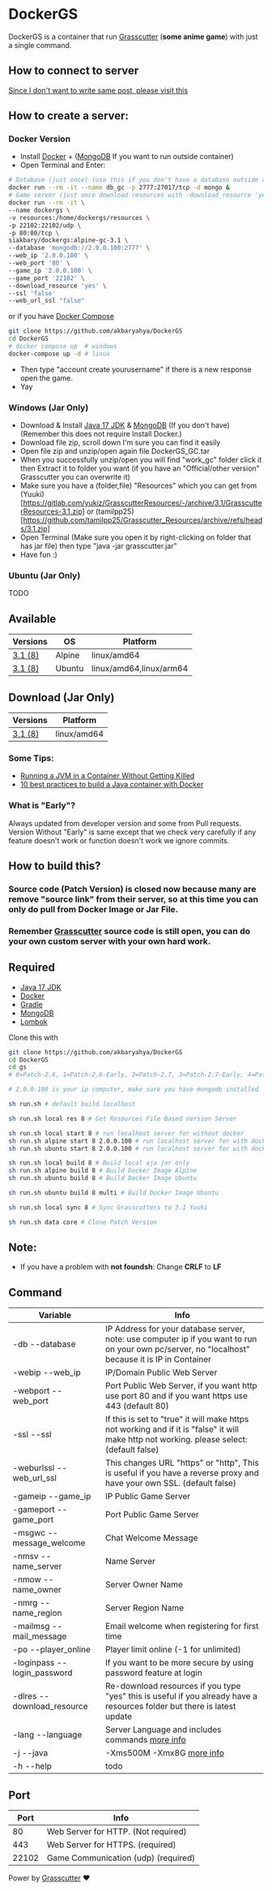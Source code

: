 # DockerGS
DockerGS is a container that run [Grasscutter](https://github.com/Grasscutters/Grasscutter) (**some anime game**) with just a single command.<br>
## How to connect to server
[Since I don't want to write same post, please visit this](https://www.yuuki.me/2022/09/how-to-connect-genshin-impact-private.html)
## How to create a server:
### Docker Version
- Install [Docker](https://docs.docker.com/engine/install/) + ([MongoDB](https://www.mongodb.com/try/download/community) If you want to run outside container)
- Open Terminal and Enter:
```sh
# Database (just once) (use this if you don't have a database outside container or want to use between containers)
docker run --rm -it --name db_gc -p 2777:27017/tcp -d mongo &
# Game server (just once download resources with -download_resource 'yes' after that you can set -download_resource 'no') (remember replace 2.0.0.100 with your pc's ip and don't use "localhost" this is important)
docker run --rm -it \
--name dockergs \
-v resources:/home/dockergs/resources \
-p 22102:22102/udp \
-p 80:80/tcp \
siakbary/dockergs:alpine-gc-3.1 \
--database 'mongodb://2.0.0.100:2777' \
--web_ip '2.0.0.100' \
--web_port '80' \
--game_ip '2.0.0.100' \
--game_port '22102' \
--download_resource 'yes' \
--ssl 'false'
--web_url_ssl "false"
```
or if you have [Docker Compose](https://docs.docker.com/compose/install/)
```sh
git clone https://github.com/akbaryahya/DockerGS
cd DockerGS
# docker compose up  # windows
docker-compose up -d # linux
```
- Then type "account create yourusername" if there is a new response open the game.
- Yay

### Windows (Jar Only)
- Download & Install [Java 17 JDK](https://www.youtube.com/watch?v=cL4GcZ6GJV8) & [MongoDB](https://www.youtube.com/watch?v=wcx3f0eUiAw) (If you don't have) (Remember this does not require Install Docker.)
- Download file zip, scroll down I'm sure you can find it easily
- Open file zip and unzip/open again file DockerGS_GC.tar
- When you successfully unzip/open you will find "work_gc" folder click it then Extract it to folder you want (if you have an "Official/other version" Grasscutter you can overwrite it)
- Make sure you have a (folder,file) "Resources" which you can get from (Yuuki)[https://gitlab.com/yukiz/GrasscutterResources/-/archive/3.1/GrasscutterResources-3.1.zip] or (tamilpp25)[https://github.com/tamilpp25/Grasscutter_Resources/archive/refs/heads/3.1.zip]
- Open Terminal (Make sure you open it by right-clicking on folder that has jar file) then type "java -jar grasscutter.jar"
- Have fun :)

### Ubuntu (Jar Only)
TODO

## Available
| Versions | OS | Platform |
| ------ | ------ | ------ |
| [3.1 (8)](https://hub.docker.com/r/siakbary/dockergs/tags?page=1&name=alpine-gc-3.1) | Alpine | linux/amd64 |
| [3.1 (8)](https://hub.docker.com/r/siakbary/dockergs/tags?page=1&name=ubuntu-gc-3.1) | Ubuntu | linux/amd64,linux/arm64 |

## Download (Jar Only)

| Versions | Platform |
| ------ | ------ |
| [3.1 (8)](https://nightly.link/akbaryahya/DockerGS/workflows/DockerGS_GC_Alpine_3.0/main/DockerGS-GC.zip) | linux/amd64 |

### Some Tips:
* [Running a JVM in a Container Without Getting Killed](https://blog.csanchez.org/2017/05/31/running-a-jvm-in-a-container-without-getting-killed/)
* [10 best practices to build a Java container with Docker](https://snyk.io/blog/best-practices-to-build-java-containers-with-docker/)

### What is "**Early**"?
Always updated from developer version and some from Pull requests. Version Without "Early" is same except that we check very carefully if any feature doesn't work or function doesn't work we ignore commits.

## How to build this? 
### Source code (Patch Version) is closed now because many are remove "source link" from their server, so at this time you can only do pull from Docker Image  or Jar File.
### Remember [Grasscutter](https://github.com/Grasscutters/Grasscutter) source code is still open, you can do your own custom server with your own hard work.
## Required
- [Java 17 JDK](https://adoptium.net/temurin/releases) 
- [Docker](https://docs.docker.com/engine/install/)
- [Gradle](https://gradle.org/install/)
- [MongoDB](https://www.mongodb.com/try/download/community)
- [Lombok](https://stackoverflow.com/questions/67899014/vs-code-did-not-recognize-lombok)

Clone this with
```sh
git clone https://github.com/akbaryahya/DockerGS
cd DockerGS
cd gs
# 0=Patch-2.6, 1=Patch-2.6-Early, 2=Patch-2.7, 3=Patch-2.7-Early, 4=Patch-2.8, 7=3.0, 8=3.1

# 2.0.0.100 is your ip computer, make sure you have mongodb installed

sh run.sh # default build localhost

sh run.sh local res 8 # Get Resources File Based Version Server

sh run.sh local start 8 # run localhost server for without docker
sh run.sh alpine start 8 2.0.0.100 # run localhost server for with docker alpine
sh run.sh ubuntu start 8 2.0.0.100 # run localhost server for with docker ubuntu

sh run.sh local build 8 # Build local aja jar only
sh run.sh alpine build 8 # Build Docker Image Alpine
sh run.sh ubuntu build 8 # Build Docker Image Ubuntu

sh run.sh ubuntu build 8 multi # Build Docker Image Ubuntu

sh run.sh local sync 8 # Sync Grasscutters to 3.1 Yuuki

sh run.sh data core # Clone Patch Version
```
## Note:
* If you have a problem with **not foundsh**: Change **CRLF** to **LF**

## Command
| Variable | Info |
| ------ | ------ |
| -db --database | IP Address for your database server, note: use computer ip if you want to run on your own pc/server, no "localhost" because it is IP in Container |
| -webip --web_ip | IP/Domain Public Web Server |
| -webport --web_port | Port Public Web Server, if you want http use port 80 and if you want https use 443 (default 80) |
| -ssl --ssl | If this is set to "true" it will make https not working and if it is "false" it will make http not working. please select: (default false) |
| -weburlssl --web_url_ssl | This changes URL "https" or "http", This is useful if you have a reverse proxy and have your own SSL. (default false) |
| -gameip --game_ip | IP Public Game Server |
| -gameport --game_port | Port Public Game Server |
| -msgwc --message_welcome | Chat Welcome Message |
| -nmsv --name_server | Name Server |
| -nmow --name_owner | Server Owner Name |
| -nmrg --name_region | Server Region Name |
| -mailmsg --mail_message | Email welcome when registering for first time |
| -po --player_online | Player limit online (-1 for unlimited) |
| -loginpass --login_password | If you want to be more secure by using password feature at login |
| -dlres --download_resource | Re-download resources if you type "yes" this is useful if you already have a resources folder but there is latest update |
| -lang --language | Server Language and includes commands [more info](https://github.com/Grasscutters/Grasscutter/tree/development/src/main/resources/languages) |
| -j --java | -Xms500M -Xmx8G [more info](https://www.baeldung.com/ops/docker-jvm-heap-size) |
| -h --help | todo |
## Port
| Port | Info |
| ------ | ------ |
| 80 | Web Server for HTTP. (Not required) |
| 443 | Web Server for HTTPS. (required) |
| 22102 | Game Communication (udp) (required) |

Power by [Grasscutter](https://github.com/Grasscutters/Grasscutter) ❤️